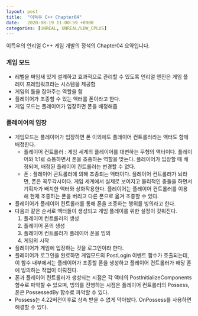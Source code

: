 ```yaml
---
layout: post
title:  "이득우 C++ Chapter04"
date:   2020-08-19 11:00:59 +0900
categories: [UNREAL, UNREAL/LDW_CPLUS]
---
```


이득우의 언리얼 C++ 게임 개발의 정석의 Chapter04 요약입니다.

### 게임 모드
- 레벨을 짜임새 있게 설계하고 효과적으로 관리할 수 있도록 언리얼 엔진은 게임 플레이 프레임워크라는 시스템을 제공함
- 게임의 틀을 잡아주는 역할을 함
- 플레이어가 조종할 수 있는 액터를 폰이라고 한다.
- 게임 모드는 플레이어가 입장하면 폰을 배정해줌

### 플레이어의 입장
- 게임모드는 플레이어가 입장하면 폰 이외에도 플레이어 컨트롤러라는 액터도 함께 배정한다.
    - 플레이어 컨트롤러 : 게임 세계의 플레이어를 대변하는 무형의 액터이다. 플레이어와 1:1로 소통하면서 폰을 조종하는 역할을 맞는다. 플레이어가 입장할 때 배정되며, 배정된 플레이어 컨트롤러는 변경할 수 없다.
    - 폰 : 플레이어 콘트롤러에 의해 조종되는 액터이다. 플레이어 컨트롤러가 뇌라면, 폰은 꼭두각시이다. 게임 세계에서 실제로 보여지고 물리적인 충돌을 하면서 기획자가 배치한 액터와 상화작용한다. 플레이어는 플레이어 컨트롤러를 이용해 현재 조종하는 폰을 버리고 다른 폰으로 옮겨 조종할 수 있다.
- 플레이어가 플레이어 컨트롤러를 통해 폰을 조종하는 행위를 빙의라고 한다.
- 다음과 같은 순서로 액터들이 생성되고 게임 플레이를 위한 설정이 갖춰진다.
    1. 플레이어 컨트롤러의 생성
    2. 플레이어 폰의 생성
    3. 플레이어 컨트롤러가 플레이어 폰을 빙의
    4. 게임의 시작
- 플레이어가 게임에 입장하는 것을 로그인이라 한다.
- 플레이어가 로그인을 완료하면 게임모드의 PostLogin 이벤트 함수가 호출되는데, 이 함수 내부에서는 플레이어가 조종할 폰을 생성하고 플레이어 컨트롤러가 해당 폰에 빙의하는 작업이 이뤄진다.
- 폰과 플레이어 컨트롤러가 생성되는 시점은 각 액터의 PostInitializeComponents 함수로 파악할 수 있으며, 빙의를 진행하는 시점은 플레이어 컨트롤러의 Possess, 폰은 PossessedBy 함수로 파악할 수 있다.
- Possess는 4.22버전이후로 상속 받을 수 없게 막아놨다. OnPossess를 사용하면 해결할 수 있다.
